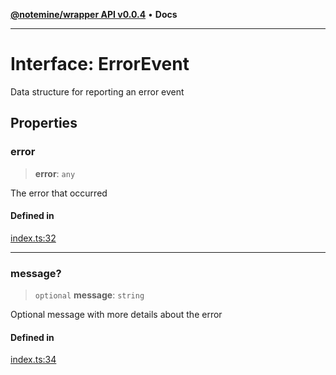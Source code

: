 [**@notemine/wrapper API v0.0.4**](../README.md) • **Docs**

***

# Interface: ErrorEvent

Data structure for reporting an error event

## Properties

### error

> **error**: `any`

The error that occurred

#### Defined in

[index.ts:32](https://github.com/sandwichfarm/minnote-wasm/blob/dc6f370600c3d4348f40a1c0bba1ae3cb37dbb5a/packages/wrapper/src/index.ts#L32)

***

### message?

> `optional` **message**: `string`

Optional message with more details about the error

#### Defined in

[index.ts:34](https://github.com/sandwichfarm/minnote-wasm/blob/dc6f370600c3d4348f40a1c0bba1ae3cb37dbb5a/packages/wrapper/src/index.ts#L34)
